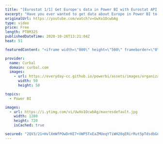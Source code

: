```yaml
---
title: "[Eurostat 1/1] Get Europe's data in Power BI with Eurostat API - @EU_Eurostat"
excerpt: "Have you ever wanted to get data about Europe in Power BI to boost your market research? Population in Europe, Age and gender, income levels, employment levels, all this is available for you if you connect to Eurostats API.  In this video I will show you how the API works and in the next we will build"
originalUrl: https://youtube.com/watch?v=UwXo1OcwbAg
type: video
price: Free
length: PT8M32S
publishedDateTime: 2020-10-26T13:21:04Z
heat: 51

featuredContent: "<iframe width=\"800\" height=\"500\" frameborder=\"0\" src=\"https://www.youtube.com/embed/UwXo1OcwbAg\" allow=\"accelerometer; autoplay; encrypted-media; gyroscope; picture-in-picture\" allowfullscreen></iframe>"

provider:
  name: Curbal
  domain: curbal.com
  images:
    - url: https://everyday-cc.github.io/powerbi/assets/images/organizations/curbal.com-50x50.jpg
      width: 50
      height: 50

topics:
  - Power BI

images:
  - url: https://i.ytimg.com/vi/UwXo1OcwbAg/maxresdefault.jpg
    width: 1280
    height: 720
    isCached: true

secured: "2QV3/21+HvlXmWfPOwDrKE7+VWP5TxEaZMUeqYTiWH20qERirRut5pTdsdbGnPG83ZF/jmUkXEQm8L3IITuefuV735+nohKiUvNSTYdrUhHuBY1hPFZ0e34Qb8r65pSdqDfksEOfEcEDz8iY0W2h6o7bxTD5wxB2TovjF8qrOZKZQtQsnFCwVukvdHFuTCRprkbuUCgZlIQUYxbLrlDgMCLGuF8cRy1Jo8eXnPqpTuQ8VFErAKI73h4tfQ7fjn+nDpwwRyEPXEjtMaU5bKpL+HeOgQJwMoJhVtDqemIXS9ZnosBOvz7z0RYr+RcJPN2RAiKb/v+DqV1Cmsu4ZF6IvqKJEHCxy9ajTmtumWLCcP2UWj4/TTlF58WeNgqerTxkq+eBbui2hNvaSsXijC8HRZGIi2glLFvqrYM8WVTnpno=;0qf5dhNS3HAodXec0UVPTA=="
---
```


